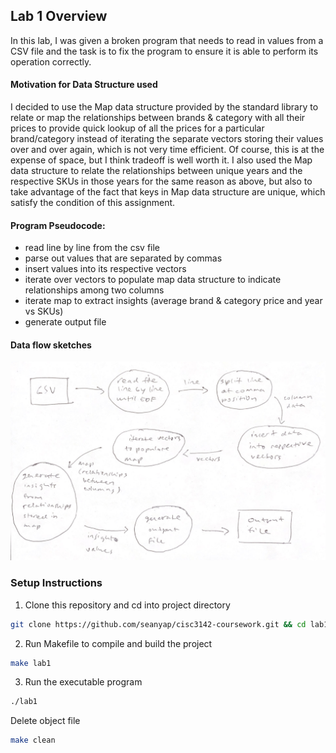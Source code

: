 ## Lab 1 Overview

In this lab, I was given a broken program that needs to read in values from a
CSV file and the task is to fix the program to ensure it is able to perform its
operation correctly.

#### Motivation for Data Structure used

I decided to use the Map data structure provided by the standard library to relate
or map the relationships between brands & category with all their prices
to provide quick lookup of all the prices for a particular brand/category instead of
iterating the separate vectors storing their values over and over again, which is
not very time efficient. Of course, this is at the expense of space, but I think
tradeoff is well worth it. I also used the Map data structure to relate the
relationships between unique years and the respective SKUs in those years for the
same reason as above, but also to take advantage of the fact that keys in Map
data structure are unique, which satisfy the condition of this assignment.

#### Program Pseudocode:

- read line by line from the csv file
- parse out values that are separated by commas
- insert values into its respective vectors
- iterate over vectors to populate map data structure to indicate relationships among two columns
- iterate map to extract insights (average brand & category price and year vs SKUs)
- generate output file

#### Data flow sketches

![data flow sketches](./dataflow-sketch.png)

### Setup Instructions

1. Clone this repository and cd into project directory

```bash
git clone https://github.com/seanyap/cisc3142-coursework.git && cd lab1
```

2. Run Makefile to compile and build the project

```bash
make lab1
```

3. Run the executable program

```bash
./lab1
```

Delete object file

```bash
make clean
```
